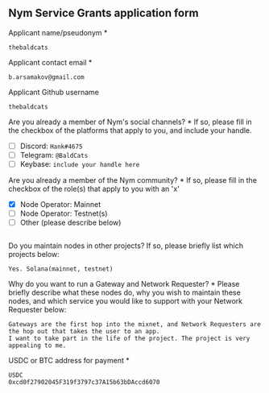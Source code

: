 Nym Service Grants application form 
------------------------------------

Applicant name/pseudonym *
```
thebaldcats
```

Applicant contact email *
```
b.arsamakov@gmail.com
```

Applicant Github username
```
thebaldcats
```

Are you already a member of Nym's social channels? * 
If so, please fill in the checkbox of the platforms that apply to you, and include your handle. 
- [ ] Discord: `Hank#4675`
- [ ] Telegram: `@BaldCats`
- [ ] Keybase: `include your handle here`

Are you already a member of the Nym community? * 
If so, please fill in the checkbox of the role(s) that apply to you with an 'x' 
- [x] Node Operator: Mainnet 
- [ ] Node Operator: Testnet(s)
- [ ] Other (please describe below)
```
```

Do you maintain nodes in other projects? 
If so, please briefly list which projects below: 
```
Yes. Solana(mainnet, testnet)
```

Why do you want to run a Gateway and Network Requester? * 
Please briefly describe what these nodes do, why you wish to maintain these nodes, and which service you would like to support with your Network Requester below: 
```
Gateways are the first hop into the mixnet, and Network Requesters are the hop out that takes the user to an app.
I want to take part in the life of the project. The project is very appealing to me.
```

USDC or BTC address for payment * 
```
USDC
0xcd0f27902045F319f3797c37A15b63bDAccd6070
```

